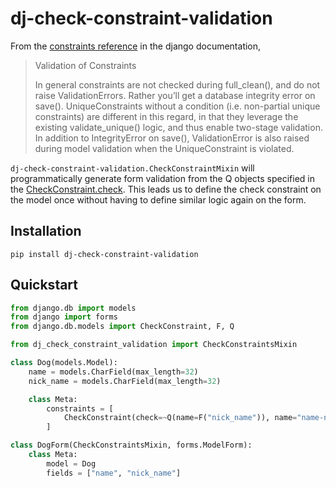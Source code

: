# dj-check-constraint-validation

From the [constraints reference](https://docs.djangoproject.com/en/3.2/ref/models/constraints/#module-django.db.models.constraints)
in the django documentation,

> Validation of Constraints
> 
> In general constraints are not checked during full_clean(), and do not raise ValidationErrors. Rather you’ll get a database integrity error on save(). UniqueConstraints without a condition (i.e. non-partial unique constraints) are different in this regard, in that they leverage the existing validate_unique() logic, and thus enable two-stage validation. In addition to IntegrityError on save(), ValidationError is also raised during model validation when the UniqueConstraint is violated.

`dj-check-constraint-validation.CheckConstraintMixin` will programmatically generate form validation from the Q objects
specified in the [CheckConstraint.check](https://docs.djangoproject.com/en/3.2/ref/models/constraints/#check). This leads 
us to define the check constraint on the model once without having to define similar logic again on the form. 

## Installation

```
pip install dj-check-constraint-validation
```

## Quickstart

```python
from django.db import models
from django import forms
from django.db.models import CheckConstraint, F, Q

from dj_check_constraint_validation import CheckConstraintsMixin

class Dog(models.Model):
    name = models.CharField(max_length=32)
    nick_name = models.CharField(max_length=32)

    class Meta:
        constraints = [
            CheckConstraint(check=~Q(name=F("nick_name")), name="name-nick-name-check"),
        ]

class DogForm(CheckConstraintsMixin, forms.ModelForm):
    class Meta:
        model = Dog
        fields = ["name", "nick_name"]
```
